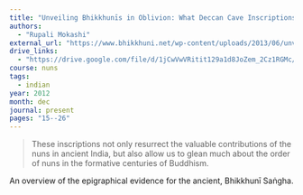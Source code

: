 ```yaml
---
title: "Unveiling Bhikkhunīs in Oblivion: What Deccan Cave Inscriptions Reveal about the Ancient Bhikkhunī Sangha"
authors:
  - "Rupali Mokashi"
external_url: "https://www.bhikkhuni.net/wp-content/uploads/2013/06/unveiling-bhikkhunis.pdf"
drive_links:
  - "https://drive.google.com/file/d/1jCwVwVRitit129a1d8JoZem_2Cz1RGMc/view?usp=drivesdk"
course: nuns
tags:
  - indian
year: 2012
month: dec
journal: present
pages: "15--26"
---
```


> These inscriptions not only resurrect the valuable
contributions of the nuns in ancient India, but also
allow us to glean much about the order of nuns in the formative centuries of Buddhism.

An overview of the epigraphical evidence for the ancient, Bhikkhunī Saṅgha.
